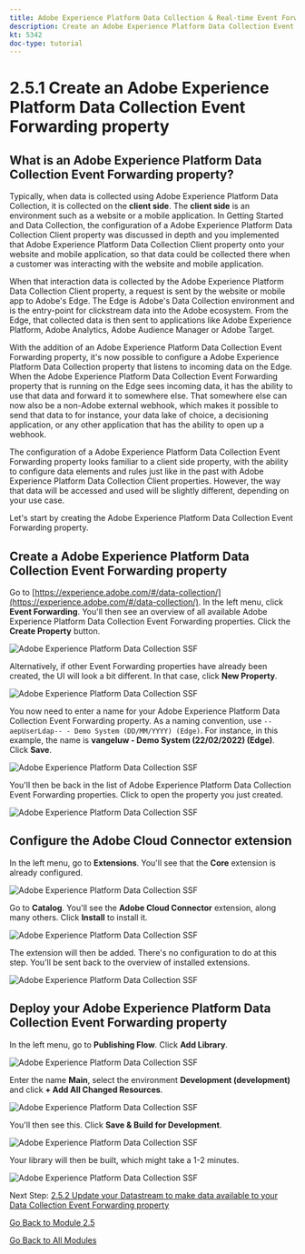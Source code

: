 ```yaml
---
title: Adobe Experience Platform Data Collection & Real-time Event Forwarding Side Forwarding - Create an Adobe Experience Platform Data Collection Event Forwarding property
description: Create an Adobe Experience Platform Data Collection Event Forwarding property
kt: 5342
doc-type: tutorial
---
```

# 2.5.1 Create an Adobe Experience Platform Data Collection Event Forwarding property

## What is an Adobe Experience Platform Data Collection Event Forwarding property?

Typically, when data is collected using Adobe Experience Platform Data Collection, it is collected on the **client side**. The **client side** is an environment such as a website or a mobile application. In Getting Started and Data Collection, the configuration of a Adobe Experience Platform Data Collection Client property was discussed in depth and you implemented that Adobe Experience Platform Data Collection Client property onto your website and mobile application, so that data could be collected there when a customer was interacting with the website and mobile application.

When that interaction data is collected by the Adobe Experience Platform Data Collection Client property, a request is sent by the website or mobile app to Adobe's Edge. The Edge is Adobe's Data Collection environment and is the entry-point for clickstream data into the Adobe ecosystem. From the Edge, that collected data is then sent to applications like Adobe Experience Platform, Adobe Analytics, Adobe Audience Manager or Adobe Target. 

With the addition of an Adobe Experience Platform Data Collection Event Forwarding property, it's now possible to configure a Adobe Experience Platform Data Collection property that listens to incoming data on the Edge. When the Adobe Experience Platform Data Collection Event Forwarding property that is running on the Edge sees incoming data, it has the ability to use that data and forward it to somewhere else. That somewhere else can now also be a non-Adobe external webhook, which makes it possible to send that data to for instance, your data lake of choice, a decisioning application, or any other application that has the ability to open up a webhook.

The configuration of a Adobe Experience Platform Data Collection Event Forwarding property looks familiar to a client side property, with the ability to configure data elements and rules just like in the past with Adobe Experience Platform Data Collection Client properties. However, the way that data will be accessed and used will be slightly different, depending on your use case.

Let's start by creating the Adobe Experience Platform Data Collection Event Forwarding property.

## Create a Adobe Experience Platform Data Collection Event Forwarding property

Go to [https://experience.adobe.com/#/data-collection/](https://experience.adobe.com/#/data-collection/). In the left menu, click **Event Forwarding**. You'll then see an overview of all available Adobe Experience Platform Data Collection Event Forwarding properties. Click the **Create Property** button.

![Adobe Experience Platform Data Collection SSF](./images/launchhome.png)

Alternatively, if other Event Forwarding properties have already been created, the UI will look a bit different. In that case, click **New Property**.

![Adobe Experience Platform Data Collection SSF](./images/launchhomea.png)

You now need to enter a name for your Adobe Experience Platform Data Collection Event Forwarding property. As a naming convention, use `--aepUserLdap-- - Demo System (DD/MM/YYYY) (Edge)`. For instance, in this example, the name is **vangeluw - Demo System (22/02/2022) (Edge)**. Click **Save**.

![Adobe Experience Platform Data Collection SSF](./images/ssf1.png)

You'll then be back in the list of Adobe Experience Platform Data Collection Event Forwarding properties. Click to open the property you just created.

![Adobe Experience Platform Data Collection SSF](./images/ssf2.png)

## Configure the Adobe Cloud Connector extension

In the left menu, go to **Extensions**. You'll see that the **Core** extension is already configured.

![Adobe Experience Platform Data Collection SSF](./images/ssf3.png)

Go to **Catalog**. You'll see the **Adobe Cloud Connector** extension, along many others. Click **Install** to install it.

![Adobe Experience Platform Data Collection SSF](./images/ssf4.png)

The extension will then be added. There's no configuration to do at this step. You'll be sent back to the overview of installed extensions.

![Adobe Experience Platform Data Collection SSF](./images/ssf5.png)

## Deploy your Adobe Experience Platform Data Collection Event Forwarding property

In the left menu, go to **Publishing Flow**. Click **Add Library**.

![Adobe Experience Platform Data Collection SSF](./images/ssf6.png)

Enter the name **Main**, select the environment **Development (development)** and click **+ Add All Changed Resources**. 

![Adobe Experience Platform Data Collection SSF](./images/ssf7.png)

You'll then see this. Click **Save & Build for Development**.

![Adobe Experience Platform Data Collection SSF](./images/ssf8.png)

Your library will then be built, which might take a 1-2 minutes.

![Adobe Experience Platform Data Collection SSF](./images/ssf10.png)

Next Step: [2.5.2 Update your Datastream to make data available to your Data Collection Event Forwarding property](./ex2.md)

[Go Back to Module 2.5](./aep-data-collection-ssf.md)

[Go Back to All Modules](./../../../overview.md)
